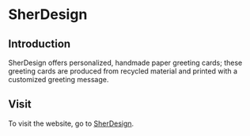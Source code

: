 # SherDesign

## Introduction

SherDesign offers personalized, handmade paper greeting cards; these greeting cards are produced from recycled material and printed with a customized greeting message.

## Visit

To visit the website, go to [SherDesign](http://www.sfu.ca/~leor/IAT339/PO2_Group20/).